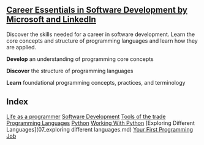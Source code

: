 ## [Career Essentials in Software Development by Microsoft and LinkedIn](https://www.linkedin.com/learning/paths/career-essentials-in-software-development-by-microsoft-and-linkedin)
Discover the skills needed for a career in software development. Learn the core concepts and structure of programming languages and learn how they are applied.

**Develop** an understanding of programming core concepts

**Discover** the structure of programming languages

**Learn** foundational programming concepts, practices, and terminology

## Index
[Life as a programmer](01_life_as_a_programmer.md)
[Software Development](02_software_development.md)
[Tools of the trade](03_tools_of_the_trade.md)
[Programming Languages](04_programming_languages.md)
[Python](05_python.md)
[Working With Python](06_working_with_python.md)
[Exploring Different Languages](07_exploring different languages.md)
[Your First Programming Job](08_your_first_programming_job.md)

